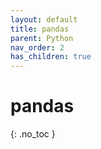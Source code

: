 ```yaml
---
layout: default
title: pandas
parent: Python
nav_order: 2
has_children: true
---
```


# pandas
{: .no_toc }
